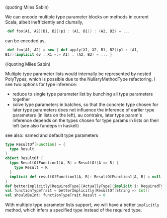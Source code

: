 (quoting Miles Sabin)

We can encode multiple type parameter blocks on
methods in current Scala, albeit inefficiently and clumsily,

```scala
 def foo[A1, A2][B1, B2](p1 : (A1, B1)) : (A2, B2) = ...
```

can be encoded as,

```scala
 def foo[A1, A2] = new { def apply[X1, X2, B1, B2](p1 : (A1,
B1))(implicit ev : X1 =:= A1) : (A2, B2) = ... }
```

(/quoting Miles Sabin)


Multiple type parameter lists would internally be represented by nested PolyTypes, which is possible due to the NullaryMethodType refactoring. I see two options for type inference:

- reduce to single type parameter list by bunching all type parameters together
- solve type parameters in batches, so that the concrete type chosen for later type parameters does not influence the inference of earlier type parameters (in lists on the left), au contraire, later type param's inference depends on the types chosen for type params in lists on their left (see also fundeps in haskell)


see also: named and default type parameters


```scala
type ResultOf[Function] = {
  type Result
}
object ResultOf {
  type ResultOfFunction1[A, R] = ResultOf[A => R] {
    type Result = R
  }
  implicit def resultOfFunction1[A, R]: ResultOfFunction1[A, R] = null
}
def betterImplicitly[RequiredType][ActuallyType](implicit i: RequiredType with ActuallyType) = i
val functionTypeTrait = betterImplicitly[ResultOf[String => Int]]
val shouldBeInt: functionTypeTrait.Result = 0
```

With multiple type parameter lists support, we will have a better `implicitly` method, which infers a specified type instead of the required type.
